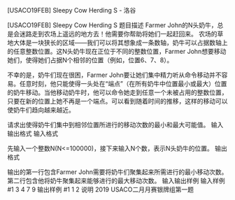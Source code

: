 



[USACO19FEB] Sleepy Cow Herding S - 洛谷














[USACO19FEB] Sleepy Cow Herding S
题目描述
Farmer John的N头奶牛，总是会迷路走到农场上遥远的地方去！他需要你帮助将她们一起赶回来。
农场的草地大体是一块狭长的区域——我们可以将其想象成一条数轴，奶牛可以占据数轴上的任意整数位置。这N头奶牛现在正位于不同的整数位置，Farmer John想要移动她们，使得她们占据N个相邻的位置（例如，位置6、7、8）。

不幸的是，奶牛们现在很困，Farmer John要让她们集中精力听从命令移动并不容易。任意时刻，他只能使得一头处在“端点”（在所有奶牛中位置最小或最大）位置的奶牛移动。当他移动奶牛时，他可以命令她走到任意一个未被占用的整数位置，只要在新的位置上她不再是一个端点。可以看到随着时间的推移，这样的移动可以使奶牛们趋向越来越近。

请求出使得奶牛们集中到相邻位置所进行的移动次数的最小和最大可能值。
输入输出格式
输入格式

先输入一个整数N(N<=100000)，接下来输入N个数，表示N头奶牛的位置。
输出格式

输出的第一行包含Farmer John需要将奶牛们聚集起来所需进行的最小移动次数。第二行包含他将奶牛聚集起来能够进行的最大移动次数。
输入输出样例
输入样例 #1
3 
4 
7 
9
输出样例 #1
1
2
说明
 2019 USACO二月月赛银牌组第一题







